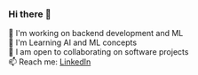 ### Hi there 👋

🔭 I'm working on backend development and ML<br>
🌱 I'm Learning AI and ML concepts<br>
👯 I am open to collaborating on software projects<br>
📫 Reach me: [LinkedIn](https://www.linkedin.com/in/alperkalamanoglu/)<br>

